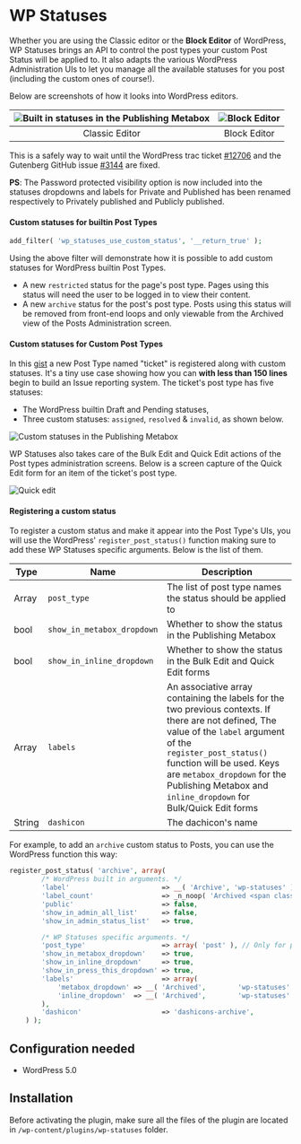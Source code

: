 # WP Statuses

Whether you are using the Classic editor or the **Block Editor** of WordPress, WP Statuses brings an API to control the post types your custom Post Status will be applied to. It also adapts the various WordPress Administration UIs to let you manage all the available statuses for you post (including the custom ones of course!).

Below are screenshots of how it looks into WordPress editors.

| ![Built in statuses in the Publishing Metabox](https://cldup.com/7_IigUCAPn.png) | ![Block Editor](https://cldup.com/dzk-bZsmVT.png ) |
| :---: | :---: |
| Classic Editor | Block Editor |

This is a safely way to wait until the WordPress trac ticket [#12706](https://core.trac.wordpress.org/ticket/12706) and the Gutenberg GitHub issue [#3144](https://github.com/WordPress/gutenberg/issues/3144) are fixed.

**PS**: The Password protected visibility option is now included into the statuses dropdowns and labels for Private and Published has been renamed respectively to Privately published and Publicly published.

#### Custom statuses for builtin Post Types

```php
add_filter( 'wp_statuses_use_custom_status', '__return_true' );
```

Using the above filter will demonstrate how it is possible to add custom statuses for WordPress builtin Post Types.

+ A new `restricted` status for the page's post type. Pages using this status will need the user to be logged in to view their content.
+ A new `archive` status for the post's post type. Posts using this status will be removed from front-end loops and only viewable from the Archived view of the Posts Administration screen.

#### Custom statuses for Custom Post Types

In this [gist](https://gist.github.com/imath/2b6d2ce1ead6aba11c8ad12c6beb4770) a new Post Type named "ticket" is registered along with custom statuses. It's a tiny use case showing how you can __with less than 150 lines__ begin to build an Issue reporting system. The ticket's post type has five statuses:

+ The WordPress builtin Draft and Pending statuses,
+ Three custom statuses: `assigned`, `resolved` & `invalid`, as shown below.

![Custom statuses in the Publishing Metabox](https://cldup.com/fggsxk5-O0.png)

WP Statuses also takes care of the Bulk Edit and Quick Edit actions of the Post types administration screens. Below is a screen capture of the Quick Edit form for an item of the ticket's post type.

![Quick edit](https://cldup.com/sr8ggoKZb5.png)

#### Registering a custom status

To register a custom status and make it appear into the Post Type's UIs, you will use the WordPress' `register_post_status()` function making sure to add these WP Statuses specific arguments. Below is the list of them.

|Type| Name | Description |
| --- | --- | --- |
| Array | `post_type` | The list of post type names the status should be applied to |
| bool | `show_in_metabox_dropdown` | Whether to show the status in the Publishing Metabox |
| bool | `show_in_inline_dropdown` | Whether to show the status in the Bulk Edit and Quick Edit forms |
| Array | `labels` | An associative array containing the labels for the two previous contexts. If there are not defined, The value of the `label` argument of the `register_post_status()` function will be used. Keys are `metabox_dropdown` for the Publishing Metabox and `inline_dropdown` for Bulk/Quick Edit forms |
| String | `dashicon` | The dachicon's name |

For example, to add an `archive` custom status to Posts, you can use the WordPress function this way:

```php
register_post_status( 'archive', array(
        /* WordPress built in arguments. */
        'label'                       => __( 'Archive', 'wp-statuses' ),
        'label_count'                 => _n_noop( 'Archived <span class="count">(%s)</span>', 'Archived <span class="count">(%s)</span>', 'wp-statuses' ),
        'public'                      => false,
        'show_in_admin_all_list'      => false,
        'show_in_admin_status_list'   => true,

        /* WP Statuses specific arguments. */
        'post_type'                   => array( 'post' ), // Only for posts!
        'show_in_metabox_dropdown'    => true,
        'show_in_inline_dropdown'     => true,
        'show_in_press_this_dropdown' => true,
        'labels'                      => array(
            'metabox_dropdown' => __( 'Archived',        'wp-statuses' ),
            'inline_dropdown'  => __( 'Archived',        'wp-statuses' ),
        ),
        'dashicon'                    => 'dashicons-archive',
    ) );
```

## Configuration needed

+ WordPress 5.0

## Installation

Before activating the plugin, make sure all the files of the plugin are located in `/wp-content/plugins/wp-statuses` folder.
